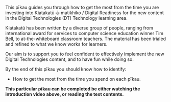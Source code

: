 This pīkau guides you through how to get the most from the time you are investing into Kiatakatū-ā-matikhiko / Digital Readiness for the new content in the Digital Technologies (DT) Technology learning area.

Kiatakatū has been written by a diverse group of people, ranging from international award for services to computer science education winner Tim Bell, to at-the-whiteboard classroom teachers. The material has been trialed and refined to what we know works for learners.

Our aim is to support you to feel confident to effectively implement the new Digital Technologies content, and to have fun while doing so.

By the end of this pīkau you should know how to identify:

- How to get the most from the time you spend on each pīkau.

**This particular pīkau can be completed be either watching the introduction video above, or reading the text contents.**
